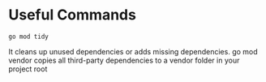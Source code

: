 # Useful Commands
```
go mod tidy
```
It cleans up unused dependencies or adds missing dependencies. go mod vendor copies all third-party dependencies to a vendor folder in your project root